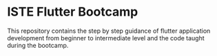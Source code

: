 # ISTE Flutter Bootcamp

This repository contains the step by step guidance of flutter application development from beginner to intermediate level and the code taught during the bootcamp.
